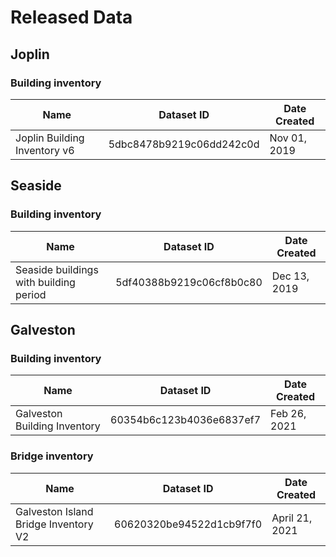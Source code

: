 # Released Data

## Joplin
### Building inventory
| Name | Dataset ID | Date Created |
| ------------------------------------ | ------------------------ | ------------ |
| Joplin Building Inventory v6 | 5dbc8478b9219c06dd242c0d | Nov 01, 2019 |

## Seaside
### Building inventory
| Name | Dataset ID | Date Created |
| ------------------------------------ | ------------------------ | ------------ |
| Seaside buildings with building period | 5df40388b9219c06cf8b0c80 | Dec 13, 2019 |

## Galveston
### Building inventory 
| Name | Dataset ID | Date Created |
| ------------------------------------ | ------------------------ | ------------ |
| Galveston Building Inventory| 60354b6c123b4036e6837ef7 | Feb 26, 2021 |

### Bridge inventory 
| Name | Dataset ID | Date Created |
| ------------------------------------ | ------------------------ | ------------ |
| Galveston Island Bridge Inventory V2 | 60620320be94522d1cb9f7f0 | April 21, 2021 |
